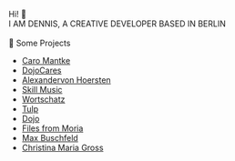 Hi! 👋 
<br>
I AM DENNIS, A CREATIVE DEVELOPER BASED IN BERLIN
<br>
<br>
🌱 Some Projects
<ul> 
 <li><a href="https://www.caromantke.de/" target="_blank" rel="noopener noreferrer">Caro Mantke</a></li>
 <li><a href="https://dojocares.de/" target="_blank" rel="noopener noreferrer">DojoCares</a></li>
 <li><a href="https://alexandervonhoersten.de/" target="_blank" rel="noopener noreferrer">Alexandervon Hoersten</a></li>
 <li><a href="https://skill-music.de/" target="_blank" rel="noopener noreferrer">Skill Music</a></li>
 <li><a href="https://wortschatz-translation.de/" target="_blank" rel="noopener noreferrer">Wortschatz</a></li>
 <li><a href="https://www.tulp.de/" target="_blank" rel="noopener noreferrer">Tulp</a></li>
 <li><a href="https://www.dojo-berlin.de" target="_blank" rel="noopener noreferrer">Dojo</a></li>
 <li><a href="https://filesfrommoria.de/" target="_blank" rel="noopener noreferrer">Files from Moria</a></li>
 <li><a href="https://maxbuschfeld.com/" target="_blank" rel="noopener noreferrer">Max Buschfeld</a></li>
 <li><a href="https://christinamariagross.de/" target="_blank" rel="noopener noreferrer">Christina Maria Gross</a></li>
</ul>

<!---
denniszyche/denniszyche is a ✨ special ✨ repository because its `README.md` (this file) appears on your GitHub profile.
You can click the Preview link to take a look at your changes.
--->
